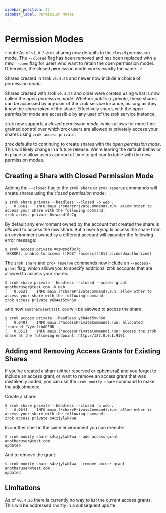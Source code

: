 ```yaml
---
sidebar_position: 22
sidebar_label: Permission Modes
---
```


# Permission Modes

:::note
As of `v1.0.5` zrok sharing new defaults to the `closed` permission mode. The `--closed` flag has been removed and has been replaced with a new `--open` flag for users who want to retain the open permission model. Otherwise, the closed permission mode works exactly the same.
:::

Shares created in zrok `v0.4.26` and newer now include a choice of _permission mode_. 

Shares created with zrok `v0.4.25` and older were created using what is now called the _open permission mode_. Whether _public_ or _private_, these shares can be accessed by any user of the zrok service instance, as long as they know the _share token_ of the share. Effectively shares with the _open permission mode_ are accessible by any user of the zrok service instance.

zrok now supports a _closed permission mode_, which allows for more fine-grained control over which zrok users are allowed to privately access your shares using `zrok access private`.

zrok defaults to continuing to create shares with the _open permission mode_. This will likely change in a future release. We're leaving the default behavior in place to allow users a period of time to get comfortable with the new permission modes.

## Creating a Share with Closed Permission Mode

Adding the `--closed` flag to the `zrok share` or `zrok reserve` commands will create shares using the _closed permission mode_:

```
$ zrok share private --headless --closed -b web .
[   0.066]    INFO main.(*sharePrivateCommand).run: allow other to access your share with the following command:
zrok access private 0vzwzodf0c7g
```

By default any environment owned by the account that created the share is _allowed_ to access the new share. But a user trying to access the share from an environment owned by a different account will enounter the following error message:

```
$ zrok access private 0vzwzodf0c7g
[ERROR]: unable to access ([POST /access][401] accessUnauthorized)
```

The `zrok share` and `zrok reserve` commands now include an `--access-grant` flag, which allows you to specify additional zrok accounts that are allowed to access your shares:

```
$ zrok share private --headless --closed --access-grant anotheruser@test.com -b web .
[   0.062]    INFO main.(*sharePrivateCommand).run: allow other to access your share with the following command:
zrok access private y6h4at5xvn6o
```

And now `anotheruser@test.com` will be allowed to access the share:

```
$ zrok access private --headless y6h4at5xvn6o
[   0.049]    INFO main.(*accessPrivateCommand).run: allocated frontend 'VyvrJihAOEHD'
[   0.051]    INFO main.(*accessPrivateCommand).run: access the zrok share at the following endpoint: http://127.0.0.1:9191
```

## Adding and Removing Access Grants for Existing Shares

If you've created a share (either reserved or ephemeral) and you forgot to include an access grant, or want to remove an access grant that was mistakenly added, you can use the `zrok modify share` command to make the adjustments:

Create a share:

```
$ zrok share private --headless --closed -b web .
[   0.064]    INFO main.(*sharePrivateCommand).run: allow other to access your share with the following command:
zrok access private s4czjylwk7wa
```

In another shell in the same environment you can execute:

```
$ zrok modify share s4czjylwk7wa --add-access-grant anotheruser@test.com
updated
```

And to remove the grant:

```
$ zrok modify share s4czjylwk7wa --remove-access-grant anotheruser@test.com
updated
```

## Limitations

As of `v0.4.26` there is currently no way to _list_ the current access grants. This will be addressed shortly in a subsequent update.